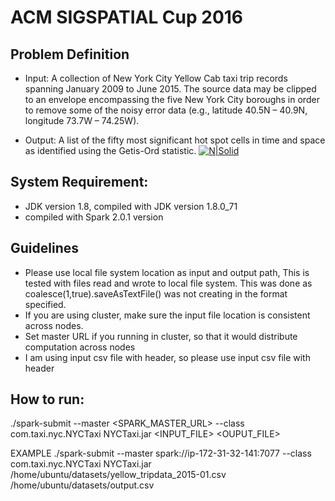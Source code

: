 # ACM SIGSPATIAL Cup 2016
## Problem Definition 

 - Input: A collection of New York City Yellow Cab taxi trip records spanning January 2009 to June 2015. The source data may be clipped to an envelope encompassing the five New York City boroughs in order to remove some of the noisy error data (e.g., latitude 40.5N – 40.9N, longitude 73.7W – 74.25W).

 - Output: A list of the fifty most significant hot spot cells in time and space as identified using the Getis-Ord  statistic.
[![N|Solid](http://sigspatial2016.sigspatial.org/giscup2016/gfx/image004.png)](https://nodesource.com/products/nsolid)


## System Requirement:
* JDK version 1.8, compiled with JDK version 1.8.0_71
* compiled with Spark 2.0.1 version

## Guidelines
* Please use local file system location as input and output path, This is tested with files read and wrote to local file system. This was done as coalesce(1,true).saveAsTextFile() was not creating in the format specified.
* If you are using cluster, make sure the input file location is consistent across nodes.
* Set master URL if you running in cluster, so that it would distribute computation across nodes
* I am using input csv file with header, so please use input csv file with header

## How to run:
./spark-submit --master \<SPARK_MASTER_URL> --class com.taxi.nyc.NYCTaxi NYCTaxi.jar \<INPUT_FILE> \<OUPUT_FILE> 

EXAMPLE
./spark-submit --master spark://ip-172-31-32-141:7077 --class com.taxi.nyc.NYCTaxi NYCTaxi.jar /home/ubuntu/datasets/yellow_tripdata_2015-01.csv 	 	/home/ubuntu/datasets/output.csv
